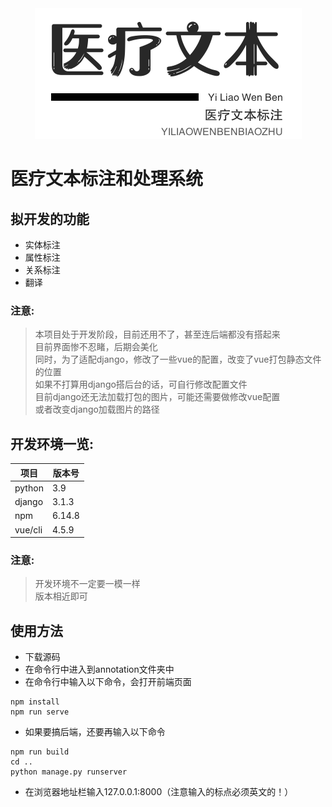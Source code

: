 
<div align="center">
<img src="./logo.png">
</div>

# 医疗文本标注和处理系统
## 拟开发的功能
* 实体标注  
* 属性标注
* 关系标注
* 翻译

### 注意:  
>  本项目处于开发阶段，目前还用不了，甚至连后端都没有搭起来  
> 目前界面惨不忍睹，后期会美化  
> 同时，为了适配django，修改了一些vue的配置，改变了vue打包静态文件的位置  
> 如果不打算用django搭后台的话，可自行修改配置文件  
> 目前django还无法加载打包的图片，可能还需要做修改vue配置  
> 或者改变django加载图片的路径


## 开发环境一览:

| 项目 | 版本号 |
| ----| ----|
|python |3.9|
|django|3.1.3|
| npm|6.14.8|
| vue/cli| 4.5.9|  



### 注意:  
> 开发环境不一定要一模一样  
> 版本相近即可

## 使用方法
* 下载源码
* 在命令行中进入到annotation文件夹中
* 在命令行中输入以下命令，会打开前端页面
```
npm install
npm run serve
```
* 如果要搞后端，还要再输入以下命令
```
npm run build
cd ..
python manage.py runserver
```
* 在浏览器地址栏输入127.0.0.1:8000（注意输入的标点必须英文的！）
